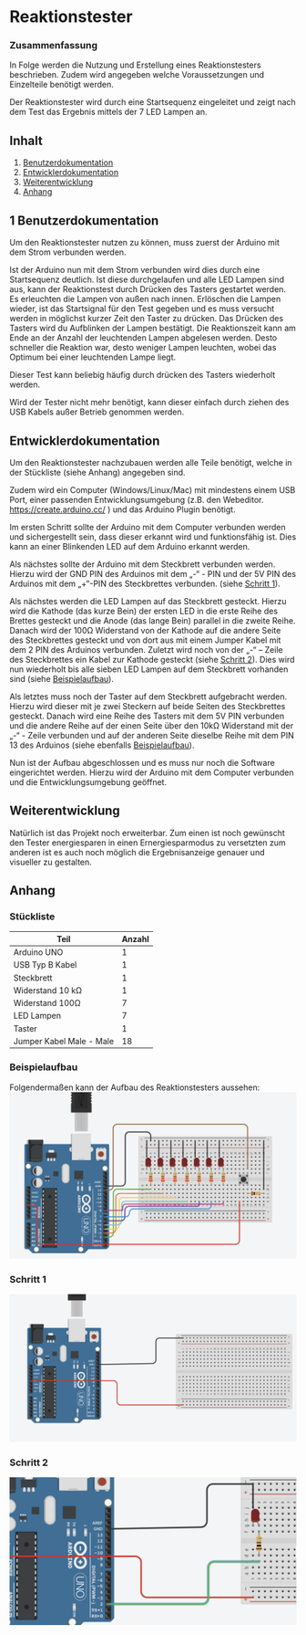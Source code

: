 
# Reaktionstester

  

### Zusammenfassung

In Folge werden die Nutzung und Erstellung eines Reaktionstesters beschrieben. Zudem wird angegeben welche Voraussetzungen und Einzelteile benötigt werden.

Der Reaktionstester wird durch eine Startsequenz eingeleitet und zeigt nach dem Test das Ergebnis mittels der 7 LED Lampen an.


## Inhalt

 1. [Benutzerdokumentation](#benutzer)
 2. [Entwicklerdokumentation](#entwickler)
 3. [Weiterentwicklung](#weiterentwicklung)
 4. [Anhang](#anhang)

  

## 1 Benutzerdokumentation <a name="benutzer"></a>

Um den Reaktionstester nutzen zu können, muss zuerst der Arduino mit dem Strom verbunden werden. 

Ist der Arduino nun mit dem Strom verbunden wird dies durch eine Startsequenz deutlich. Ist diese durchgelaufen und alle LED Lampen sind aus, kann der Reaktionstest durch Drücken des Tasters gestartet werden. Es erleuchten die Lampen von außen nach innen. Erlöschen die Lampen wieder, ist das Startsignal für den Test gegeben und es muss versucht werden in möglichst kurzer Zeit den Taster zu drücken.
Das Drücken des Tasters wird du Aufblinken der Lampen bestätigt. Die Reaktionszeit kann am Ende an der Anzahl der leuchtenden Lampen abgelesen werden. Desto schneller die Reaktion war, desto weniger Lampen leuchten, wobei das Optimum bei einer leuchtenden Lampe liegt.

Dieser Test kann beliebig häufig durch drücken des Tasters wiederholt werden.

Wird der Tester nicht mehr benötigt, kann dieser einfach durch ziehen des USB Kabels außer Betrieb genommen werden.

## Entwicklerdokumentation <a name="entwickler"></a>

Um den Reaktionstester nachzubauen werden alle Teile benötigt, welche in der Stückliste (siehe Anhang) angegeben sind.

Zudem wird ein Computer (Windows/Linux/Mac) mit mindestens einem USB Port, einer passenden Entwicklungsumgebung (z.B. den Webeditor. https://create.arduino.cc/ ) und das Arduino Plugin benötigt. 

Im ersten Schritt sollte der Arduino mit dem Computer verbunden werden und sichergestellt sein, dass dieser erkannt wird und funktionsfähig ist. Dies kann an einer Blinkenden LED auf dem Arduino erkannt werden.

Als nächstes sollte der Arduino mit dem Steckbrett verbunden werden. Hierzu wird der GND PIN des Arduinos mit dem „-“ - PIN und der 5V PIN des Arduinos mit dem „+“-PIN des Steckbrettes verbunden. (siehe [Schritt 1](#s1)).

Als nächstes werden die LED Lampen auf das Steckbrett gesteckt. Hierzu wird die Kathode (das kurze Bein) der ersten LED in die erste Reihe des Brettes gesteckt und die Anode (das lange Bein) parallel in die zweite Reihe. Danach wird der 100Ω Widerstand von der Kathode auf die andere Seite des Steckbrettes gesteckt und von dort aus mit einem Jumper Kabel mit dem 2 PIN des Arduinos verbunden. Zuletzt wird noch von der „-“ – Zeile des Steckbrettes ein Kabel zur Kathode gesteckt (siehe [Schritt 2](#s2)). Dies wird nun wiederholt bis alle sieben LED Lampen auf dem Steckbrett vorhanden sind (siehe [Beispielaufbau](#bild)). 

Als letztes muss noch der Taster auf dem Steckbrett aufgebracht werden. Hierzu wird dieser mit je zwei Steckern auf beide Seiten des Steckbrettes gesteckt. Danach wird eine Reihe des Tasters mit dem 5V PIN verbunden und die andere Reihe auf der einen Seite über den 10kΩ Widerstand mit der „-“ - Zeile verbunden und auf der anderen Seite dieselbe Reihe mit dem PIN 13 des Arduinos (siehe ebenfalls [Beispielaufbau](#bild)).

Nun ist der Aufbau abgeschlossen und es muss nur noch die Software eingerichtet werden. Hierzu wird der Arduino mit dem Computer verbunden und die Entwicklungsumgebung geöffnet. 

## Weiterentwicklung <a name="weiterentwicklung"></a>
Natürlich ist das Projekt noch erweiterbar. Zum einen ist noch gewünscht den Tester energiesparen in einen Ernergiesparmodus zu versetzten zum anderen ist es auch noch möglich die Ergebnisanzeige genauer und visueller zu gestalten.

## Anhang <a name="anhang"></a>

### Stückliste <a name="stueckliste"></a>

| Teil | Anzahl  |
|--|--|
| Arduino UNO | 1 |
| USB Typ B Kabel | 1 |
| Steckbrett | 1 |
| Widerstand 10 kΩ | 1 |
| Widerstand 100Ω| 7|
| LED Lampen | 7 |
| Taster | 1 |
| Jumper Kabel Male - Male | 18 |


### Beispielaufbau <a name="bild"></a>

Folgendermaßen kann der Aufbau des Reaktionstesters aussehen: 
![Beispielaufbau](https://github.com/Dangilo/reaktionstester/blob/master/Schritte/beispiel.png)

### Schritt 1 <a name="s1"></a>

![Schritt 1](https://github.com/Dangilo/reaktionstester/blob/master/Schritte/Schritt_1.png)


### Schritt 2 <a name="s2"></a>


![Schritt 1](https://github.com/Dangilo/reaktionstester/blob/master/Schritte/Schritt_2.png)